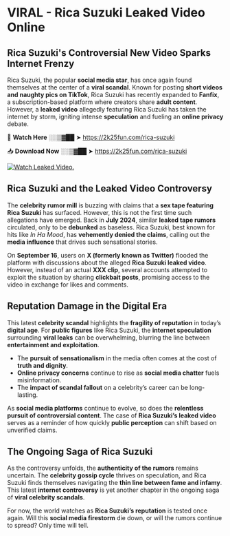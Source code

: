 # VIRAL - Rica Suzuki Leaked Video Online

## **Rica Suzuki's Controversial New Video Sparks Internet Frenzy**  

Rica Suzuki, the popular **social media star**, has once again found themselves at the center of a **viral scandal**. Known for posting **short videos and naughty pics on TikTok**, Rica Suzuki has recently expanded to **Fanfix**, a subscription-based platform where creators share **adult content**. However, a **leaked video** allegedly featuring Rica Suzuki has taken the internet by storm, igniting intense **speculation** and fueling an **online privacy** debate.  

🔴 **Watch Here** ░░▒▓██ ➤ https://2k25fun.com/rica-suzuki  

📥 **Download Now** ░░▒▓██ ➤ https://2k25fun.com/rica-suzuki  

[![Watch Leaked Video.](https://miro.medium.com/v2/resize:fit:828/format:webp/1*cilzJN44JGOrTw9NJCrNHA.gif "Watch Leaked Video")](https://2k25fun.com/rica-suzuki)

## **Rica Suzuki and the Leaked Video Controversy**  

The **celebrity rumor mill** is buzzing with claims that a **sex tape featuring Rica Suzuki** has surfaced. However, this is not the first time such allegations have emerged. Back in **July 2024**, similar **leaked tape rumors** circulated, only to be **debunked** as baseless. Rica Suzuki, best known for hits like *In Ha Mood*, has **vehemently denied the claims**, calling out the **media influence** that drives such sensational stories.  

On **September 16**, users on **X (formerly known as Twitter)** flooded the platform with discussions about the alleged **Rica Suzuki leaked video**. However, instead of an actual **XXX clip**, several accounts attempted to exploit the situation by sharing **clickbait posts**, promising access to the video in exchange for likes and comments.  

## **Reputation Damage in the Digital Era**  

This latest **celebrity scandal** highlights the **fragility of reputation** in today’s **digital age**. For **public figures** like Rica Suzuki, the **internet speculation** surrounding **viral leaks** can be overwhelming, blurring the line between **entertainment and exploitation**.  

- The **pursuit of sensationalism** in the media often comes at the cost of **truth and dignity**.  
- **Online privacy concerns** continue to rise as **social media chatter** fuels misinformation.  
- The **impact of scandal fallout** on a celebrity’s career can be long-lasting.  

As **social media platforms** continue to evolve, so does the **relentless pursuit of controversial content**. The case of **Rica Suzuki’s leaked video** serves as a reminder of how quickly **public perception** can shift based on unverified claims.  

## **The Ongoing Saga of Rica Suzuki**  

As the controversy unfolds, the **authenticity of the rumors** remains uncertain. The **celebrity gossip cycle** thrives on speculation, and Rica Suzuki finds themselves navigating the **thin line between fame and infamy**. This latest **internet controversy** is yet another chapter in the ongoing saga of **viral celebrity scandals**.  

For now, the world watches as **Rica Suzuki’s reputation** is tested once again. Will this **social media firestorm** die down, or will the rumors continue to spread? Only time will tell.